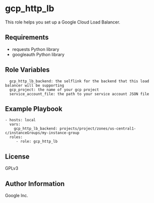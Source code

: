 gcp_http_lb
=========

This role helps you set up a Google Cloud Load Balancer.

Requirements
------------

- requests Python library
- googleauth Python library

Role Variables
--------------

```
  gcp_http_lb_backend: the selflink for the backend that this load balancer will be supporting
  gcp_project: the name of your gcp project
  service_account_file: the path to your service account JSON file
```

Example Playbook
----------------

    - hosts: local
      vars:
        gcp_http_lb_backend: projects/project/zones/us-central1-c/instanceGroups/my-instance-group
      roles:
         - role: gcp_http_lb

License
-------

GPLv3

Author Information
------------------

Google Inc.
